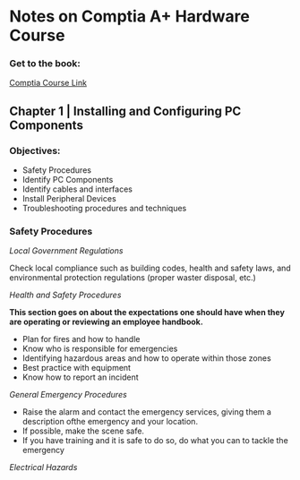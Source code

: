 # Notes on Comptia A+ Hardware Course 

### Get to the book: 
[Comptia Course Link](https://learn.comptia.org/app/comptia-certmaster-learn-for-a-core-1-220-1001-ebook#resources)

## Chapter 1 | Installing and Configuring PC Components

### Objectives: 
- Safety Procedures
- Identify PC Components
- Identify cables and interfaces
- Install Peripheral Devices
- Troubleshooting procedures and techniques

### Safety Procedures

*Local Government Regulations*

Check local compliance such as building codes, health and safety laws, and environmental protection regulations (proper waster disposal, etc.)

*Health and Safety Procedures*

**This section goes on about the expectations one should have when they are operating or reviewing an employee handbook.**
- Plan for fires and how to handle
- Know who is responsible for emergencies
- Identifying hazardous areas and how to operate within those zones
- Best practice with equipment
- Know how to report an incident

*General Emergency Procedures*

- Raise the alarm and contact the emergency services, giving them a description ofthe emergency and your location.
- If possible, make the scene safe. 
- If you have training and it is safe to do so, do what you can to tackle the emergency

*Electrical Hazards*







